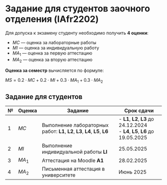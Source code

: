 # Задание для студентов заочного отделения (IAfr2202)

Для допуска к экзамену студенту необходимо получить **4 оценки**:

- $MC$ — оценка за лабораторные работы
- $MI$ — оценка за индивидуальную работу
- $MA_1$ — оценка за первую аттестацию
- $MA_2$ — оценка за вторую аттестацию

**Оценка за семестр** вычисляется по формуле:

$MS = 0.2 \cdot MC + 0.2 \cdot MI + 0.3 \cdot MA_1 + 0.3 \cdot MA_2$

## Задание для студентов

| №   | Оценка | Задание                                                                | Срок сдачи                                                                |
| --- | ------ | ---------------------------------------------------------------------- | ------------------------------------------------------------------------- |
| 1   | $MC$   | Выполнение лабораторных работ: **L1**, **L2**, **L3**, **L4**, **L5**, **L6** | - **L1**, **L2**, **L3** до 24.12.2024<br>- **L4**, **L5**, **L6** до 19.05.2025 |
| 2   | $MI$   | Выполнение индивидуальной работы **LI**                                | 25.05.2025                                                                |
| 3   | $MA_1$  | Аттестация на Moodle **A1**                                            | 28.02.2025                                                                |
| 4   | $MA_2$  | Письменная аттестация в университете                                   | Июнь 2025                                                                 |
